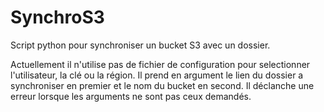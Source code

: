 # SynchroS3

Script python pour synchroniser un bucket S3 avec un dossier.

Actuellement il n'utilise pas de fichier de configuration pour selectionner l'utilisateur, la clé ou la région.
Il prend en argument le lien du dossier a synchroniser en premier et le nom du bucket en second. 
Il déclanche une erreur lorsque les arguments ne sont pas ceux demandés.

